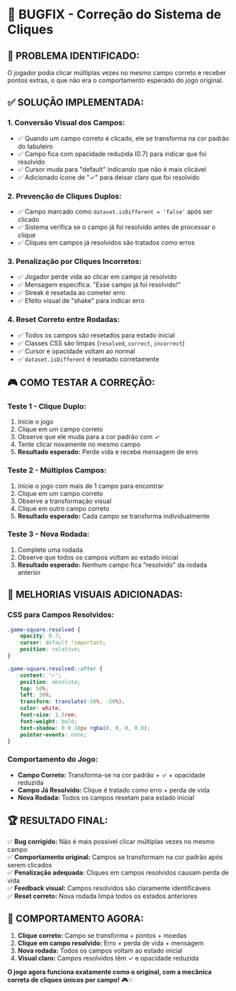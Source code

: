 # 🐛 BUGFIX - Correção do Sistema de Cliques

## 🎯 **PROBLEMA IDENTIFICADO:**

O jogador podia clicar múltiplas vezes no mesmo campo correto e receber pontos extras, o que não era o comportamento esperado do jogo original.

## ✅ **SOLUÇÃO IMPLEMENTADA:**

### **1. Conversão Visual dos Campos:**
- ✅ Quando um campo correto é clicado, ele se transforma na cor padrão do tabuleiro
- ✅ Campo fica com opacidade reduzida (0.7) para indicar que foi resolvido
- ✅ Cursor muda para "default" indicando que não é mais clicável
- ✅ Adicionado ícone de "✓" para deixar claro que foi resolvido

### **2. Prevenção de Cliques Duplos:**
- ✅ Campo marcado como `dataset.isDifferent = 'false'` após ser clicado
- ✅ Sistema verifica se o campo já foi resolvido antes de processar o clique
- ✅ Cliques em campos já resolvidos são tratados como erros

### **3. Penalização por Cliques Incorretos:**
- ✅ Jogador perde vida ao clicar em campo já resolvido
- ✅ Mensagem específica: "Esse campo já foi resolvido!"
- ✅ Streak é resetada ao cometer erro
- ✅ Efeito visual de "shake" para indicar erro

### **4. Reset Correto entre Rodadas:**
- ✅ Todos os campos são resetados para estado inicial
- ✅ Classes CSS são limpas (`resolved`, `correct`, `incorrect`)
- ✅ Cursor e opacidade voltam ao normal
- ✅ `dataset.isDifferent` é resetado corretamente

## 🎮 **COMO TESTAR A CORREÇÃO:**

### **Teste 1 - Clique Duplo:**
1. Inicie o jogo
2. Clique em um campo correto
3. Observe que ele muda para a cor padrão com ✓
4. Tente clicar novamente no mesmo campo
5. **Resultado esperado:** Perde vida e recebe mensagem de erro

### **Teste 2 - Múltiplos Campos:**
1. Inicie o jogo com mais de 1 campo para encontrar
2. Clique em um campo correto
3. Observe a transformação visual
4. Clique em outro campo correto
5. **Resultado esperado:** Cada campo se transforma individualmente

### **Teste 3 - Nova Rodada:**
1. Complete uma rodada
2. Observe que todos os campos voltam ao estado inicial
3. **Resultado esperado:** Nenhum campo fica "resolvido" da rodada anterior

## 🎨 **MELHORIAS VISUAIS ADICIONADAS:**

### **CSS para Campos Resolvidos:**
```css
.game-square.resolved {
    opacity: 0.7;
    cursor: default !important;
    position: relative;
}

.game-square.resolved::after {
    content: '✓';
    position: absolute;
    top: 50%;
    left: 50%;
    transform: translate(-50%, -50%);
    color: white;
    font-size: 1.5rem;
    font-weight: bold;
    text-shadow: 0 0 10px rgba(0, 0, 0, 0.8);
    pointer-events: none;
}
```

### **Comportamento do Jogo:**
- **Campo Correto:** Transforma-se na cor padrão + ✓ + opacidade reduzida
- **Campo Já Resolvido:** Clique é tratado como erro + perda de vida
- **Nova Rodada:** Todos os campos resetam para estado inicial

## 🏆 **RESULTADO FINAL:**

✅ **Bug corrigido:** Não é mais possível clicar múltiplas vezes no mesmo campo  
✅ **Comportamento original:** Campos se transformam na cor padrão após serem clicados  
✅ **Penalização adequada:** Cliques em campos resolvidos causam perda de vida  
✅ **Feedback visual:** Campos resolvidos são claramente identificáveis  
✅ **Reset correto:** Nova rodada limpa todos os estados anteriores  

## 🎯 **COMPORTAMENTO AGORA:**

1. **Clique correto:** Campo se transforma + pontos + moedas
2. **Clique em campo resolvido:** Erro + perda de vida + mensagem
3. **Nova rodada:** Todos os campos voltam ao estado inicial
4. **Visual claro:** Campos resolvidos têm ✓ e opacidade reduzida

**O jogo agora funciona exatamente como o original, com a mecânica correta de cliques únicos por campo!** 🎮✨
